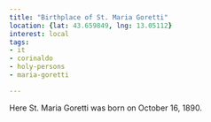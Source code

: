 ```yaml
---
title: "Birthplace of St. Maria Goretti"
location: {lat: 43.659849, lng: 13.05112}
interest: local
tags:
- it
- corinaldo
- holy-persons
- maria-goretti

---
```



Here St. Maria Goretti was born on October 16, 1890.


